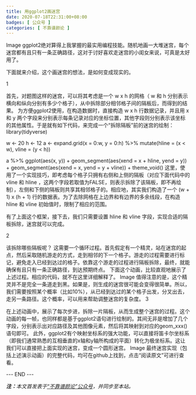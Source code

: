 ```yaml
---
title: 用ggplot2画迷宫
date: 2020-07-18T22:31:00+08:00
badges: [ 公众号 ]
categories: [ 不靠谱颜论 ]
---
```


Image
ggplot2绝对算得上我掌握的最实用编程技能。随机地画一大堆迷宫，每个迷宫都有且只有一条正确路径，这对于讨好喜欢走迷宫的小闺女来说，可真是太好用了。

下面就来介绍，这个画迷宫的想法，是如何变成现实的。

1

首先，对题图这样的迷宫，可以将其考虑是一个 w x h 的网格（ w 和 h 分别表示横向和纵向分别有多少个格子），从中拆除部分相邻格子间的隔板后，而得到的结果。
为方便ggplot2使用，在构造数据时，直接构造 w x h 行数据记录，并且用 x 和 y 两个字段来分别表示每条记录对应的坐标位置，其他字段则分别表示该坐标的其他属性。于是就有如下代码，来完成一个“拆除隔板”前的迷宫的绘制：
library(tidyverse)

w <- 20
h <- 12
a <- expand.grid(x = 0:w, y = 0:h) %>%
  mutate(hline = (x < w), vline = (y < h))

a %>%
  ggplot(aes(x, y)) +
  geom_segment(aes(xend = x + hline, yend = y)) +
  geom_segment(aes(xend = x, yend = y + vline)) +
  theme_void()
这里，使用了一个实现技巧，即考虑每个格子只拥有右侧和上侧的隔板（对应下面代码中的 vline 和 hline ，这两个字段若取值为FALSE，则表示拆除了该隔板，即不再绘制），左侧和下侧的隔板则共享其相邻格子的。相应地，其实我们构造了一个 (w + 1) x (h + 1) 行的数据表。为了去除网格在上边界和有边界的多余线段，在构造 hline 和 vline 初始值时，限制了相应的范围。



有了上面这个框架，接下去，我们只需要设置 hline 和 vline 字段，实现合适的隔板拆除，迷宫就可以完成。

2

该拆除哪些隔板呢？
这需要一个循环过程。首先假定有一个精灵，站在迷宫的起点，然后采取随机游走的方式，走到相邻的下一个格子。游走的过程需要进行标记，避免走入已经到达过的格子。依靠这个游走的过程进行隔板拆除，最终，就能确保有且只有一条正确路径，到达预期终点。
下面这个动画，比较直观地展示了上述过程。相应的代码，就不在这里详细解释了。
Image
值得注意的是，这个精灵并不是完全一条道走到黑。如果是，则生成的迷宫很可能会变得很简单。所以，我们需要按照某个概率（比如10%），从已经到达过的某个格子出发，分叉出去，走另一条路径。这个概率，可以用来帮助调整迷宫的复杂度。
3

在上述动画中，展示了每次步进，拆除一片隔板，从而生成整个迷宫的过程。这个动画的每一帧，也同样都是基于ggplot2语句进行绘制的。其间无非是增加了几个字段，分别表示出对应路径及其他图像元素，然后将其映射到对应的geom_xxx() 语句即可。
此外，ggplot2有个映射坐标系的强大功能，可以直接将笛卡尔坐标系（即我们通常熟悉的互相垂直的x轴和y轴所构成的平面）转化为极坐标系。这让我们可以直接把上面实现的迷宫，变成一个圆形迷宫。
Image
最终迷宫实现（包括上述演示动画）的完整代码，均可在github上找到，点击“阅读原文”可进行查看。

<div class="p-5 text-center">--- END ---</div>

<i><b>注：</b>本文首发表于[“不靠谱颜论”公众号](https://mp.weixin.qq.com/s/qeQ04mliUh-9rTVSpfAY2g)，并同步至本站。</i>
